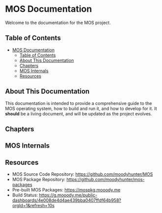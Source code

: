 # MOS Documentation

Welcome to the documentation for the MOS project.

## Table of Contents

- [MOS Documentation](#mos-documentation)
  - [Table of Contents](#table-of-contents)
  - [About This Documentation](#about-this-documentation)
  - [Chapters](#chapters)
  - [MOS Internals](#mos-internals)
  - [Resources](#resources)

## About This Documentation

This documentation is intended to provide a comprehensive guide to the MOS operating system, how to build and run it, and how to develop for it. It **should** be a living document, and will be updated as the project evolves.

## Chapters

## MOS Internals

## Resources

- MOS Source Code Repository: <https://github.com/moodyhunter/MOS>
- MOS Package Repository: <https://github.com/moodyhunter/mos-packages>
- Pre-built MOS Packages: <https://mospkg.mooody.me>
- Build Status: <https://g.mooody.me/public-dashboards/4e008de4d4ae439bba0407ffdf64b958?orgId=1&refresh=10s>
